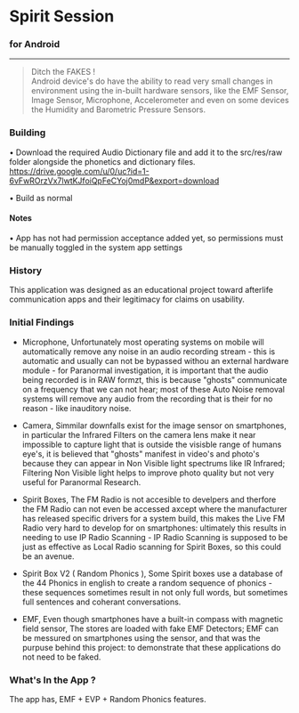 # Spirit Session
### for Android  
---   

> Ditch the FAKES !       
>  Android device's do have the ability to read very small changes in environment using the in-built hardware sensors, like the EMF Sensor, Image Sensor, Microphone, Accelerometer and even on some devices the Humidity and Barometric Pressure Sensors. 

### Building   
• Download the required Audio Dictionary file and add it to the src/res/raw folder alongside the phonetics and dictionary files.    
https://drive.google.com/u/0/uc?id=1-6vFwROrzVx7lwtKJfoiQpFeCYoj0mdP&export=download
    
• Build as normal   
 
#### Notes     
• App has not had permission acceptance added yet, so permissions must be manually toggled in the system app settings      
   
### History
This application was designed as an educational project toward afterlife communication apps and their legitimacy for claims on usability.
   
### Initial Findings    
- Microphone, Unfortunately most operating systems on mobile will automatically remove any noise in an audio recording stream - this is automatic and usually can not be bypassed withou an external hardware module - for Paranormal investigation, it is important that the audio being recorded is in RAW formzt, this is because "ghosts" communicate on a frequency that we can not hear; most of these Auto Noise removal systems will remove any audio from the recording that is their for no reason - like inauditory noise.      

- Camera, Simmilar downfalls exist for the image sensor on smartphones, in particular the Infrared Filters on the camera lens make it near impossible to capture light that is outside the visisble range of humans eye's, it is believed that "ghosts" manifest in video's and photo's because they can appear in Non Visible light spectrums like IR Infrared; Filtering Non Visible light helps to improve photo quality but not very useful for Paranormal Research.      

- Spirit Boxes, The FM Radio is not accesible to develpers and therfore the FM Radio can not even be accessed axcept where the manufacturer has released specific drivers for a system build, this makes the Live FM Radio very hard to develop for on smartphones: ultimately this results in needing to use IP Radio Scanning - IP Radio Scanning is supposed to be just as effective as Local Radio scanning for Spirit Boxes, so this could be an avenue.      

- Spirit Box V2 ( Random Phonics ), Some Spirit boxes use a database of the 44 Phonics in english to create a random sequence of phonics - these sequences sometimes result in not only full words, but sometimes full sentences and coherant conversations.

- EMF, Even though smartphones have a built-in compass with magnetic field sensor, The stores are loaded with fake EMF Detectors; EMF can be messured on smartphones using the sensor, and that was the purpuse behind this project: to demonstrate that these applications do not need to be faked.

### What's In the App ?   
The app has, EMF + EVP + Random Phonics features.

 



